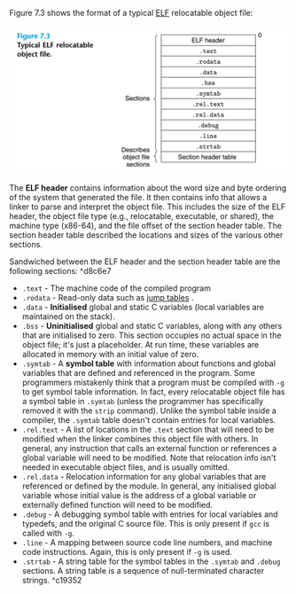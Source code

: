 Figure 7.3 shows the format of a typical [ELF](Object%20Files#^34d72a) relocatable object file:

![](_attachments/Screenshot%202023-10-26%20at%2019.38.41.png)

The **ELF header** contains information about the word size and byte ordering of the system that generated the file. It then contains info that allows a linker to parse and interpret the object file. This includes the size of the ELF header, the object file type (e.g., relocatable, executable, or shared), the machine type (x86-64), and the file offset of the section header table. The section header table described the locations and sizes of the various other sections.

Sandwiched between the ELF header and the section header table are the following sections: ^d8c6e7

* `.text` - The machine code of the compiled program
* `.rodata` - Read-only data such as [jump tables](Control#^585231) .
* `.data` - **Initialised** global and static C variables (local variables are maintained on the stack).
* `.bss` - **Uninitialised** global and static C variables, along with any others that are initialised to zero. This section occupies no actual space in the object file; it's just a placeholder. At run time, these variables are allocated in memory with an initial value of zero.
* `.symtab` - A **symbol table** with information about functions and global variables that are defined and referenced in the program. Some programmers mistakenly think that a program must be compiled with `-g` to get symbol table information. In fact, every relocatable object file has a symbol table in `.symtab` (unless the programmer has specifically removed it with the `strip` command). Unlike the symbol table inside a compiler, the `.symtab` table doesn't contain entries for local variables.
* `.rel.text` - A list of locations in the `.text` section that will need to be modified when the linker combines this object file with others. In general, any instruction that calls an external function or references a global variable will need to be modified. Note that relocation info isn't needed in executable object files, and is usually omitted.
* `.rel.data` - Relocation information for any global variables that are referenced or defined by the module. In general, any initialised global variable whose initial value is the address of a global variable or externally defined function will need to be modified.
* `.debug` - A debugging symbol table with entries for local variables and typedefs, and the original C source file. This is only present if `gcc` is called with `-g`.
* `.line` - A mapping between source code line numbers, and machine code instructions. Again, this is only present if `-g` is used.
* `.strtab` - A string table for the symbol tables in the `.symtab` and `.debug` sections. A string table is a sequence of null-terminated character strings. ^c19352

